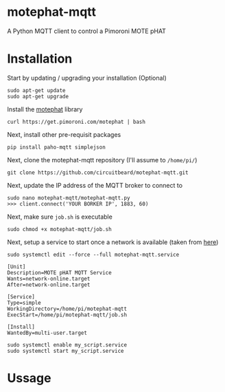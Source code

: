 # motephat-mqtt

A Python MQTT client to control a Pimoroni MOTE pHAT

# Installation

Start by updating / upgrading your installation (Optional)

    sudo apt-get update
    sudo apt-get upgrade

Install the [motephat](https://github.com/pimoroni/mote-phat) library

    curl https://get.pimoroni.com/motephat | bash

Next, install other pre-requisit packages

    pip install paho-mqtt simplejson

Next, clone the motephat-mqtt repository (I'll assume to `/home/pi/`)

    git clone https://github.com/circuitbeard/motephat-mqtt.git

Next, update the IP address of the MQTT broker to connect to

    sudo nano motephat-mqtt/motephat-mqtt.py
    >>> client.connect('YOUR BORKER IP', 1883, 60)

Next, make sure `job.sh` is executable

    sudo chmod +x motephat-mqtt/job.sh

Next, setup a service to start once a network is available (taken from [here](https://raspberrypi.stackexchange.com/questions/78991/running-a-script-after-an-internet-connection-is-established))

    sudo systemctl edit --force --full motephat-mqtt.service

    [Unit]
    Description=MOTE pHAT MQTT Service
    Wants=network-online.target
    After=network-online.target

    [Service]
    Type=simple
    WorkingDirectory=/home/pi/motephat-mqtt
    ExecStart=/home/pi/motephat-mqtt/job.sh

    [Install]
    WantedBy=multi-user.target

    sudo systemctl enable my_script.service
    sudo systemctl start my_script.service

# Ussage

